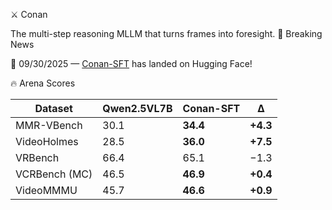 ⚔️ Conan

The multi-step reasoning MLLM that turns frames into foresight.
📅 Breaking News

🚀 09/30/2025 — [Conan-SFT](https://huggingface.co/RUBBISHLIKE/Conan-SFT) has landed on Hugging Face!

🔥 Arena Scores

| Dataset       | Qwen2.5VL7B | **Conan-SFT** | Δ        |
| ------------- | ----------- | ------------- | -------- |
| MMR-VBench    | 30.1        | **34.4**      | **+4.3** |
| VideoHolmes   | 28.5        | **36.0**      | **+7.5** |
| VRBench       | 66.4        | 65.1          | −1.3     |
| VCRBench (MC) | 46.5        | **46.9**      | **+0.4** |
| VideoMMMU     | 45.7        | **46.6**      | **+0.9** |
